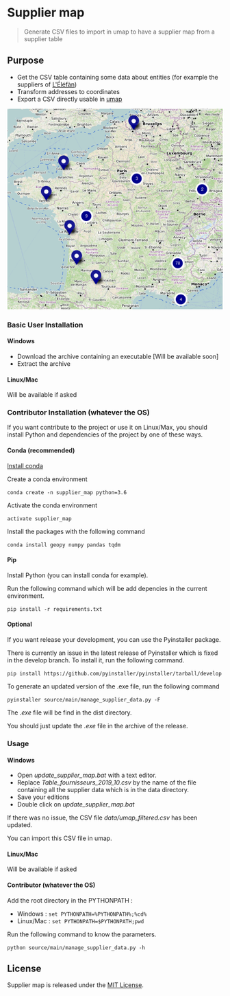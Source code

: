 # Supplier map
> Generate CSV files to import in umap to have a supplier map from a supplier table 

## Purpose

- Get the CSV table containing some data about entities (for example the suppliers of
[L'Éléfàn](https://lelefan.org/))
- Transform addresses to coordinates
- Export a CSV directly usable in [umap](http://umap.openstreetmap.fr/fr/)

![Supplier map example (Oct. 2019)](elefan_supplier_map_oct_2019.png)


### Basic User Installation

#### Windows

- Download the archive containing an executable [Will be available soon]
- Extract the archive

#### Linux/Mac

Will be available if asked

### Contributor Installation (whatever the OS)

If you want contribute to the project or use it on Linux/Max, you should install Python
and dependencies of the project by one of these ways.

#### Conda (recommended)

[Install conda](https://docs.conda.io/en/latest/miniconda.html)

Create a conda environment
````
conda create -n supplier_map python=3.6
````

Activate the conda environment
````
activate supplier_map
````

Install the packages with the following command
````
conda install geopy numpy pandas tqdm
````

#### Pip
Install Python (you can install conda for example).

Run the following command which will be add depencies in the current environment.
````
pip install -r requirements.txt
````

#### Optional

If you want release your development, you can use the Pyinstaller package.

There is currently an issue in the latest release of Pyinstaller
which is fixed in the develop branch. To install it, run the following command.

````
pip install https://github.com/pyinstaller/pyinstaller/tarball/develop 
````

To generate an updated version of the .exe file, run the following command
````
pyinstaller source/main/manage_supplier_data.py -F
````

The *.exe* file will be find in the dist directory.

You should just update the *.exe* file in the archive of the release.

### Usage
#### Windows

* Open *update_supplier_map.bat* with a text editor.
* Replace *Table_fournisseurs_2019_10.csv* by the name of the file containing
all the supplier data which is in the data directory.
* Save your editions
* Double click on *update_supplier_map.bat*

If there was no issue, the CSV file *data/umap_filtered.csv* has been updated.

You can import this CSV file in umap.


#### Linux/Mac

Will be available if asked

#### Contributor (whatever the OS)

Add the root directory in the PYTHONPATH :

- Windows : ```set PYTHONPATH=%PYTHONPATH%;%cd%```
- Linux/Mac : ```set PYTHONPATH=$PYTHONPATH;pwd```

Run the following command to know the parameters.

````
python source/main/manage_supplier_data.py -h
````

## License

Supplier map is released under the [MIT License](http://www.opensource.org/licenses/MIT).
